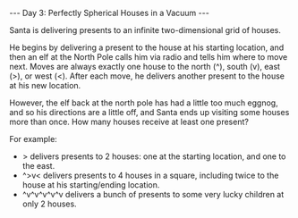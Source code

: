 --- Day 3: Perfectly Spherical Houses in a Vacuum ---

Santa is delivering presents to an infinite two-dimensional grid of houses.

He begins by delivering a present to the house at his starting location, and then an elf at the North Pole calls him via radio and tells him where to move next. Moves are always exactly one house to the north (\^), south (v), east (\>), or west (\<). After each move, he delivers another present to the house at his new location.

However, the elf back at the north pole has had a little too much eggnog, and so his directions are a little off, and Santa ends up visiting some houses more than once. How many houses receive at least one present?

For example:

- \> delivers presents to 2 houses: one at the starting location, and one to the east.
- \^\>v\< delivers presents to 4 houses in a square, including twice to the house at his starting/ending location.
- \^v\^v\^v\^v\^v delivers a bunch of presents to some very lucky children at only 2 houses.
